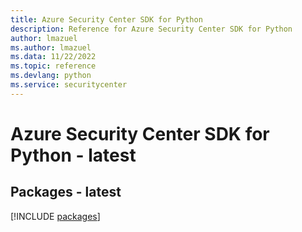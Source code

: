 ```yaml
---
title: Azure Security Center SDK for Python
description: Reference for Azure Security Center SDK for Python
author: lmazuel
ms.author: lmazuel
ms.data: 11/22/2022
ms.topic: reference
ms.devlang: python
ms.service: securitycenter
---
```

# Azure Security Center SDK for Python - latest
## Packages - latest
[!INCLUDE [packages](security-center-index.md)]